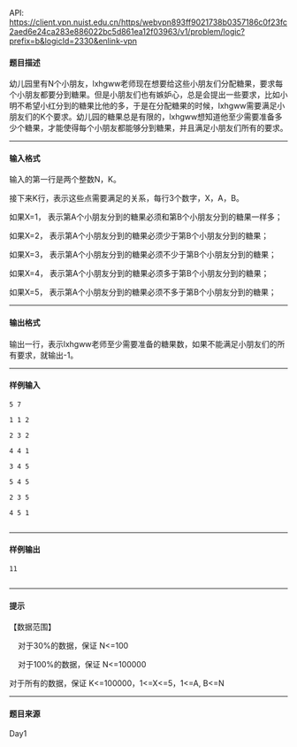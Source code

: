 API: https://client.vpn.nuist.edu.cn/https/webvpn893ff9021738b0357186c0f23fc2aed6e24ca283e886022bc5d861ea12f03963/v1/problem/logic?prefix=b&logicId=2330&enlink-vpn

#### 题目描述

幼儿园里有N个小朋友，lxhgww老师现在想要给这些小朋友们分配糖果，要求每个小朋友都要分到糖果。但是小朋友们也有嫉妒心，总是会提出一些要求，比如小明不希望小红分到的糖果比他的多，于是在分配糖果的时候，lxhgww需要满足小朋友们的K个要求。幼儿园的糖果总是有限的，lxhgww想知道他至少需要准备多少个糖果，才能使得每个小朋友都能够分到糖果，并且满足小朋友们所有的要求。

---

#### 输入格式

输入的第一行是两个整数N，K。

接下来K行，表示这些点需要满足的关系，每行3个数字，X，A，B。

如果X=1， 表示第A个小朋友分到的糖果必须和第B个小朋友分到的糖果一样多；

如果X=2， 表示第A个小朋友分到的糖果必须少于第B个小朋友分到的糖果；

如果X=3， 表示第A个小朋友分到的糖果必须不少于第B个小朋友分到的糖果；

如果X=4， 表示第A个小朋友分到的糖果必须多于第B个小朋友分到的糖果；

如果X=5， 表示第A个小朋友分到的糖果必须不多于第B个小朋友分到的糖果；

---

#### 输出格式

输出一行，表示lxhgww老师至少需要准备的糖果数，如果不能满足小朋友们的所有要求，就输出\-1。

---

#### 样例输入
```
5 7

1 1 2

2 3 2

4 4 1

3 4 5

5 4 5

2 3 5

4 5 1


```

---

#### 样例输出
```
11


```

---

#### 提示

【数据范围】

    对于30%的数据，保证 N<=100

    对于100%的数据，保证 N<=100000

对于所有的数据，保证 K<=100000，1<=X<=5，1<=A, B<=N  

---

#### 题目来源

Day1